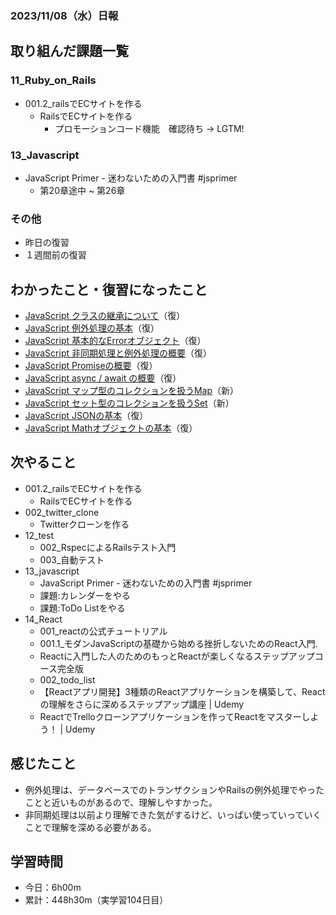 ### 2023/11/08（水）日報
## 取り組んだ課題一覧

### 11_Ruby_on_Rails
  - 001.2_railsでECサイトを作る
    - RailsでECサイトを作る 
      - プロモーションコード機能　確認待ち -> LGTM!
### 13_Javascript
  - JavaScript Primer - 迷わないための入門書 #jsprimer
    - 第20章途中 ~ 第26章

### その他
<!-- - ブログ執筆
  - [Rails 「Action Mailer × Gmail × Heroku」でメール送信機能を実装する](https://tatsuki-ju.hatenablog.com/entry/2023/11/06/122248) -->
<!-- - 模写コーディング
  - [作って学ぶコーディング学習サイト](https://code-step.com/)
    - [【入門編】recipemenu](https://github.com/imahoritatsuki/copyingCoding/tree/main/introductory-recipemenu/output) -->
<!-- - 関連書籍
  - [Good Code, Bad Code ～持続可能な開発のためのソフトウェアエンジニア的思考](https://amzn.asia/d/7NzMcZp) -->
<!-- - 関連記事・動画
  - [初心者プログラマが犯しがちな過ち25選](https://qiita.com/rana_kualu/items/379eefb3a40c6b44cb92) -->
- 昨日の復習
- １週間前の復習

## わかったこと・復習になったこと
  - [JavaScript クラスの継承について](https://www.notion.so/JavaScript-24f8dfc822854476b5c4d499e26bd9b9?pvs=4)（復）
  - [JavaScript 例外処理の基本](https://www.notion.so/JavaScript-a147d50cb03a4f13958f881c02fc57ec?pvs=4)（復）
  - [JavaScript 基本的なErrorオブジェクト](https://www.notion.so/JavaScript-Error-5bf25137f9ea4d17aca361503010ce56?pvs=4)（復）
  - [JavaScript 非同期処理と例外処理の概要](https://www.notion.so/JavaScript-df0011690ddf4238a0640192c3caa680?pvs=4)（復）
  - [JavaScript Promiseの概要](https://www.notion.so/JavaScript-Promise-dc6bc81fafd34e09abc504d973c6d37a?pvs=4)（復）
  - [JavaScript async / await の概要](https://www.notion.so/JavaScript-async-await-b3361250a2474c4d8ecd04844fcb70dc?pvs=4)（復）
  - [JavaScript マップ型のコレクションを扱うMap](https://www.notion.so/JavaScript-Map-f8a6458705534b07958173f4055d333a?pvs=4)（新）
  - [JavaScript セット型のコレクションを扱うSet](https://www.notion.so/JavaScript-Set-706467bdd5974056999a5c4793bde8c0?pvs=4)（新）
  - [JavaScript JSONの基本](https://www.notion.so/JavaScript-JSON-faf8dfe6eba34ae7bebb97e1532a1d9b?pvs=4)（復）
  - [JavaScript Mathオブジェクトの基本](https://www.notion.so/JavaScript-Math-c923bde68d9747a3aad37d247aeee297?pvs=4)（復）

## 次やること
  - 001.2_railsでECサイトを作る
    - RailsでECサイトを作る
  - 002_twitter_clone
    - Twitterクローンを作る
- 12_test
  - 002_RspecによるRailsテスト入門
  - 003_自動テスト
- 13_javascript
  - JavaScript Primer - 迷わないための入門書 #jsprimer
  - 課題:カレンダーをやる
  - 課題:ToDo Listをやる
- 14_React
  - 001_reactの公式チュートリアル
  - 001.1_モダンJavaScriptの基礎から始める挫折しないためのReact入門.
  - Reactに入門した人のためのもっとReactが楽しくなるステップアップコース完全版
  - 002_todo_list
  - 【Reactアプリ開発】3種類のReactアプリケーションを構築して、Reactの理解をさらに深めるステップアップ講座 | Udemy
  - ReactでTrelloクローンアプリケーションを作ってReactをマスターしよう！ | Udemy

## 感じたこと
- 例外処理は、データベースでのトランザクションやRailsの例外処理でやったことと近いものがあるので、理解しやすかった。
- 非同期処理は以前より理解できた気がするけど、いっぱい使っていっていくことで理解を深める必要がある。


## 学習時間
- 今日：6h00m
- 累計：448h30m（実学習104日目）

